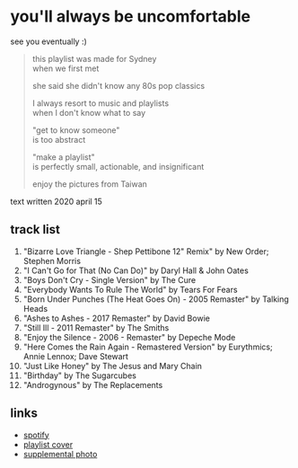 # you'll always be uncomfortable

see you eventually :)

> this playlist was made for Sydney  
> when we first met
>
> she said she didn't know any 80s pop classics
>
> I always resort to music and playlists  
> when I don't know what to say
>
> "get to know someone"  
> is too abstract
>
> "make a playlist"  
> is perfectly small, actionable, and insignificant
>
> enjoy the pictures from Taiwan

text written 2020 april 15

## track list

1. "Bizarre Love Triangle - Shep Pettibone 12" Remix" by New Order; Stephen Morris
2. "I Can't Go for That (No Can Do)" by Daryl Hall & John Oates
3. "Boys Don't Cry - Single Version" by The Cure
4. "Everybody Wants To Rule The World" by Tears For Fears
5. "Born Under Punches (The Heat Goes On) - 2005 Remaster" by Talking Heads
6. "Ashes to Ashes - 2017 Remaster" by David Bowie
7. "Still Ill - 2011 Remaster" by The Smiths
8. "Enjoy the Silence - 2006 - Remaster" by Depeche Mode
9. "Here Comes the Rain Again - Remastered Version" by Eurythmics; Annie Lennox; Dave Stewart
10. "Just Like Honey" by The Jesus and Mary Chain
11. "Birthday" by The Sugarcubes
12. "Androgynous" by The Replacements

## links

- [spotify](https://open.spotify.com/playlist/5hq1weoJv6yZw9SR3K2TcF)
- [playlist cover](./cover.jpeg)
- [supplemental photo](./supplement.jpeg)
